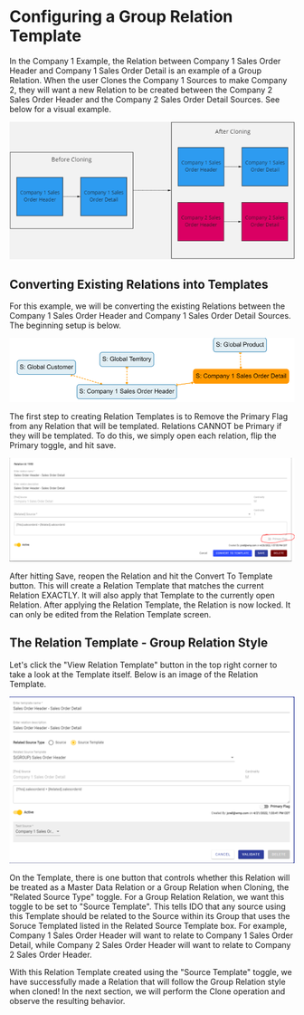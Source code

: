 # Configuring a Group Relation Template

In the Company 1 Example, the Relation between Company 1 Sales Order Header and Company 1 Sales Order Detail is an example of a Group Relation. When the user Clones the Company 1 Sources to make Company 2, they will want a new Relation to be created between the Company 2 Sales Order Header and the Company 2 Sales Order Detail Sources. See below for a visual example.&#x20;

![Desired Group Relation behavior when Cloning](<../../../.gitbook/assets/image (393).png>)

## Converting Existing Relations into Templates

For this example, we will be converting the existing Relations between the Company 1 Sales Order Header and Company 1 Sales Order Detail Sources. The beginning setup is below.

![Beginning Setup](<../../../.gitbook/assets/image (388) (1).png>)

The first step to creating Relation Templates is to Remove the Primary Flag from any Relation that will be templated. Relations CANNOT be Primary if they will be templated. To do this, we simply open each relation, flip the Primary toggle, and hit save.&#x20;

![De-primary the Relation](<../../../.gitbook/assets/image (402) (1).png>)

After hitting Save, reopen the Relation and hit the Convert To Template button. This will create a Relation Template that matches the current Relation EXACTLY. It will also apply that Template to the currently open Relation. After applying the Relation Template, the Relation is now locked. It can only be edited from the Relation Template screen.

## The Relation Template - Group Relation Style

Let's click the "View Relation Template" button in the top right corner to take a look at the Template itself. Below is an image of the Relation Template.&#x20;

![](<../../../.gitbook/assets/image (387) (1).png>)

On the Template, there is one button that controls whether this Relation will be treated as a Master Data Relation or a Group Relation when Cloning, the "Related Source Type" toggle. For a Group Relation Relation, we want this toggle to be set to "Source Template". This tells IDO that any source using this Template should be related to the Source within its Group that uses the Soruce Templated listed in the Related Source Template box. For example, Company 1 Sales Order Header will want to relate to Company 1 Sales Order Detail, while Company 2 Sales Order Header will want to relate to Company 2 Sales Order Header.&#x20;

With this Relation Template created using the "Source Template" toggle, we have successfully made a Relation that will follow the Group Relation style when cloned! In the next section, we will perform the Clone operation and observe the resulting behavior.

